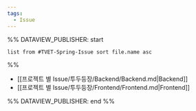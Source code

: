 ```yaml
---
tags:
  - Issue
---
```


%% DATAVIEW_PUBLISHER: start
```dataview
list from #TVET-Spring-Issue sort file.name asc
```
%%

- [[프로젝트 별 Issue/투두등장/Backend/Backend.md|Backend]]
- [[프로젝트 별 Issue/투두등장/Frontend/Frontend.md|Frontend]]

%% DATAVIEW_PUBLISHER: end %%